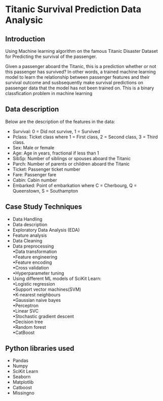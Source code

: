 # Titanic Survival Prediction Data Analysic 

## Introduction
Using Machine learning algorithm on the famous Titanic Disaster Dataset for Predicting the survival of the passenger.

Given a passenger aboard the Titanic, this is a prediction whether or not this passenger has survived? In other words, a trained machine learning model to learn the relationship between passenger features and their survival outcome and susbsequently make survival predictions on passenger data that the model has not been trained on. This is a binary classfication problem in machine learning

## Data description
Below are the description of the features in the data:
- Survival: 0 = Did not survive, 1 = Survived
- Pclass: Ticket class where 1 = First class, 2 = Second class, 3 = Third class.
- Sex: Male or female
- Age: Age in years, fractional if less than 1
- SibSp: Number of siblings or spouses aboard the Titanic
- Parch: Number of parents or children aboard the Titanic
- Ticket: Passenger ticket number
- Fare: Passenger fare
- Cabin: Cabin number
- Embarked: Point of embarkation where C = Cherbourg, Q = Queenstown, S = Southampton


## Case Study Techniques
- Data Handling             
- Data description        
- Exploratory Data Analysis (EDA)        
- Feature analysis        
- Data Cleaning        
- Data preprocessing        
       •Data transformation        
       •Feature engineering        
       •Feature encoding        
       •Cross validation        
       •Hyperparameter tuning        
- Using different ML models of SciKit Learn:        
       •Logistic regression        
       •Support vector machines(SVM)        
       •K-nearest neighbours        
       •Gaussian naive bayes                
       •Perceptron        
       •Linear SVC        
       •Stochastic gradient descent        
       •Decision tree        
       •Random forest        
       •CatBoost
       
       
## Python libraries used        
- Pandas        
- Numpy
- SciKit Learn
- Seaborn
- Matplotlib
- Catboost
- Missingno
